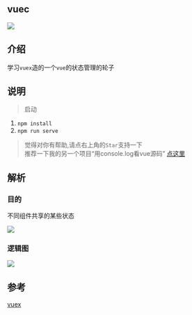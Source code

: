 ## vuec

![](https://img.shields.io/badge/vuec-1.0.0-blue.svg)


## 介绍

学习`vuex`造的一个`vue`的状态管理的轮子


## 说明
>启动
1. `npm install`
2. `npm run serve`
> 觉得对你有帮助,请点右上角的`Star`支持一下</br>
> 推荐一下我的另一个项目“用console.log看vue源码” [点这里](https://github.com/liuyangjike/vue-console)

## 解析

### 目的

不同组件共享的某些状态

![](http://ww1.sinaimg.cn/large/b44313e1ly1fzjsg3h9jbj20j10e4t9b.jpg)

### 逻辑图
![](http://ww1.sinaimg.cn/large/b44313e1ly1fzjverkl6yj20w80pb0we.jpg)




## 参考
[vuex](https://github.com/vuejs/vuex)